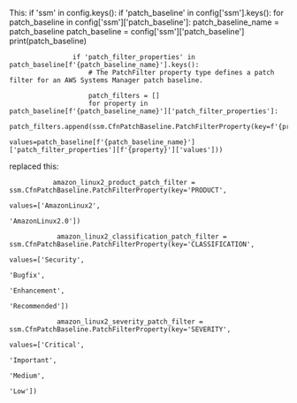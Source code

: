 

This:
       if 'ssm' in config.keys():
            if 'patch_baseline' in config['ssm'].keys():
                for patch_baseline in config['ssm']['patch_baseline']:
                    patch_baseline_name = patch_baseline
                    patch_baseline = config['ssm']['patch_baseline']
                    print(patch_baseline)

                    if 'patch_filter_properties' in patch_baseline[f'{patch_baseline_name}'].keys():
                        # The PatchFilter property type defines a patch filter for an AWS Systems Manager patch baseline.

                        patch_filters = []
                        for property in patch_baseline[f'{patch_baseline_name}']['patch_filter_properties']:
                            patch_filters.append(ssm.CfnPatchBaseline.PatchFilterProperty(key=f'{property}',
                                                                                          values=patch_baseline[f'{patch_baseline_name}']['patch_filter_properties'][f'{property}']['values']))


replaced this:
 
               amazon_linux2_product_patch_filter = ssm.CfnPatchBaseline.PatchFilterProperty(key='PRODUCT',
                                                                                              values=['AmazonLinux2',
                                                                                                      'AmazonLinux2.0'])

                amazon_linux2_classification_patch_filter = ssm.CfnPatchBaseline.PatchFilterProperty(key='CLASSIFICATION',
                                                                                                     values=['Security',
                                                                                                             'Bugfix',
                                                                                                             'Enhancement',
                                                                                                             'Recommended'])

                amazon_linux2_severity_patch_filter = ssm.CfnPatchBaseline.PatchFilterProperty(key='SEVERITY',
                                                                                               values=['Critical',
                                                                                                       'Important',
                                                                                                       'Medium',
                                                                                                       'Low'])